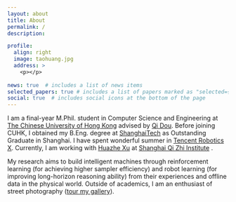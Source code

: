 ```yaml
---
layout: about
title: About
permalink: /
description: 

profile:
  align: right
  image: taohuang.jpg
  address: >
    <p></p>
    
news: true  # includes a list of news items
selected_papers: true # includes a list of papers marked as "selected={true}"
social: true  # includes social icons at the bottom of the page
---
```


I am a final-year M.Phil. student in Computer Science and Engineering at [The Chinese University of Hong Kong](https://www.cuhk.edu.hk/chinese/index.html) advised by [Qi Dou](https://www.cse.cuhk.edu.hk/~qdou/index.html).
Before joining CUHK, I obtained my B.Eng. degree at [ShanghaiTech](https://www.shanghaitech.edu.cn/) as Outstanding Graduate in Shanghai. I have spent wonderful summer in [Tencent Robotics X](https://ai.tencent.com/ailab/zh/index). Currently, I am working with [Huazhe Xu](http://hxu.rocks/) at [Shanghai Qi Zhi Institute](https://sqz.ac.cn/) . 

My research aims to build intelligent machines through reinforcement learning (for achieving higher sampler efficiency) and robot learning (for improving long-horizon reasoning ability) from their experiences and offline data in the physical world. Outside of academics, I am an enthusiast of street photography ([tour my gallery](gallery)). 